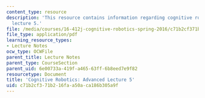 ```yaml
---
content_type: resource
description: 'This resource contains information regarding cognitive robotics: Advanced
  lecture 5.'
file: /media/courses/16-412j-cognitive-robotics-spring-2016/c71b2cf371b216faa50aca186b305a9f_MIT16_412JS16_L18.pdf
file_type: application/pdf
learning_resource_types:
- Lecture Notes
ocw_type: OCWFile
parent_title: Lecture Notes
parent_type: CourseSection
parent_uid: 6e00733a-419f-a465-63ff-6b8eed7e9f82
resourcetype: Document
title: 'Cognitive Robotics: Advanced Lecture 5'
uid: c71b2cf3-71b2-16fa-a50a-ca186b305a9f
---
```

